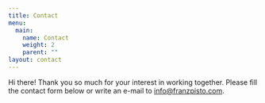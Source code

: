 ```yaml
---
title: Contact
menu:
  main:
    name: Contact
    weight: 2
    parent: ""
layout: contact
---
```

Hi there! Thank you so much for your interest in working together. Please fill the contact form below or write an e-mail to [info@franzpisto.com](<mailto: info@franzpisto.com>).
